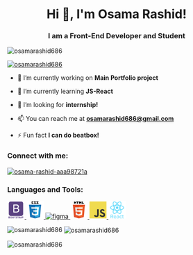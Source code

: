 <h1 align="center">Hi 👋, I'm Osama Rashid!</h1>
<h3 align="center">I am a Front-End Developer and Student</h3>

<p align="left"> <img src="https://komarev.com/ghpvc/?username=osamarashid686&label=Profile%20views&color=0e75b6&style=flat" alt="osamarashid686" /> </p>

<p align="left"> <a href="https://github.com/ryo-ma/github-profile-trophy"><img src="https://github-profile-trophy.vercel.app/?username=osamarashid686" alt="osamarashid686" /></a> </p>

- 🔭 I’m currently working on **Main Portfolio project**

- 🌱 I’m currently learning **JS-React**

- 🤝 I’m looking for **internship!**

- 📫 You can reach me at **osamarashid686@gmail.com**

- ⚡ Fun fact **I can do beatbox!**

<h3 align="left">Connect with me:</h3>
<p align="left">
<a href="https://linkedin.com/in/osama-rashid-aaa98721a" target="blank"><img align="center" src="https://raw.githubusercontent.com/rahuldkjain/github-profile-readme-generator/master/src/images/icons/Social/linked-in-alt.svg" alt="osama-rashid-aaa98721a" height="30" width="40" /></a>
</p>

<h3 align="left">Languages and Tools:</h3>
<p align="left"> <a href="https://getbootstrap.com" target="_blank"> <img src="https://raw.githubusercontent.com/devicons/devicon/master/icons/bootstrap/bootstrap-plain-wordmark.svg" alt="bootstrap" width="40" height="40"/> </a> <a href="https://www.w3schools.com/css/" target="_blank"> <img src="https://raw.githubusercontent.com/devicons/devicon/master/icons/css3/css3-original-wordmark.svg" alt="css3" width="40" height="40"/> </a> <a href="https://www.figma.com/" target="_blank"> <img src="https://www.vectorlogo.zone/logos/figma/figma-icon.svg" alt="figma" width="40" height="40"/> </a> <a href="https://www.w3.org/html/" target="_blank"> <img src="https://raw.githubusercontent.com/devicons/devicon/master/icons/html5/html5-original-wordmark.svg" alt="html5" width="40" height="40"/> </a> <a href="https://developer.mozilla.org/en-US/docs/Web/JavaScript" target="_blank"> <img src="https://raw.githubusercontent.com/devicons/devicon/master/icons/javascript/javascript-original.svg" alt="javascript" width="40" height="40"/> </a> <a href="https://reactjs.org/" target="_blank"> <img src="https://raw.githubusercontent.com/devicons/devicon/master/icons/react/react-original-wordmark.svg" alt="react" width="40" height="40"/> </a> </p>

<p><img align="left" src="https://github-readme-stats.vercel.app/api/top-langs?username=osamarashid686&show_icons=true&locale=en&layout=compact" alt="osamarashid686" /></p>

<p>&nbsp;<img align="center" src="https://github-readme-stats.vercel.app/api?username=osamarashid686&show_icons=true&locale=en" alt="osamarashid686" /></p>

<p><img align="center" src="https://github-readme-streak-stats.herokuapp.com/?user=osamarashid686&" alt="osamarashid686" /></p>
